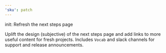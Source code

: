 ```yaml
---
'sku': patch
---
```


init: Refresh the next steps page

Uplift the design (subjective) of the next steps page and add links to more useful content for fresh projects. Includes `Vocab` and slack channels for support and release announcements.
